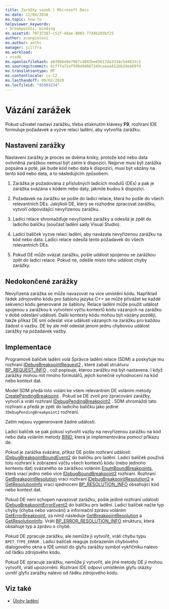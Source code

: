 ```yaml
---
title: Zarážky vazeb | Microsoft Docs
ms.date: 11/04/2016
ms.topic: how-to
helpviewer_keywords:
- breakpoints, binding
ms.assetid: 70737387-c52f-4dae-8865-77d4b203bf25
author: acangialosi
ms.author: anthc
manager: jillfra
ms.workload:
- vssdk
ms.openlocfilehash: e839b6e0e7967c4802bee5617da3334c5d4033c5
ms.sourcegitcommit: 6cfffa72af599a9d667249caaaa411bb28ea69fd
ms.translationtype: MT
ms.contentlocale: cs-CZ
ms.lasthandoff: 09/02/2020
ms.locfileid: "85903234"
---
```

# <a name="bind-breakpoints"></a>Vázání zarážek
Pokud uživatel nastaví zarážku, třeba stisknutím klávesy **F9**, rozhraní IDE formuluje požadavek a vyzve relaci ladění, aby vytvořila zarážku.

## <a name="set-a-breakpoint"></a>Nastavení zarážky
 Nastavení zarážky je proces se dvěma kroky, protože kód nebo data ovlivněná zarážkou nemusí být zatím k dispozici. Nejprve musí být zarážka popsána a poté, jak bude kód nebo data k dispozici, musí být vázány na tento kód nebo data, a to následujícím způsobem:

1. Zarážka je požadována z příslušných ladicích modulů (DEs) a pak je zarážka svázána s kódem nebo daty, jakmile budou k dispozici.

2. Požadavek na zarážku se pošle do ladicí relace, která ho pošle do všech relevantních DEs. Jakýkoli DE, který se rozhodne zpracovat zarážku, vytvoří odpovídající nevyřízenou zarážku.

3. Ladicí relace shromažďuje nevyřízené zarážky a odesílá je zpět do ladicího balíčku (součást ladění sady Visual Studio).

4. Ladicí balíček vyzve relaci ladění, aby navázala nevyřízenou zarážku na kód nebo data. Ladicí relace odesílá tento požadavek do všech relevantních DEs.

5. Pokud DE může svázat zarážku, pošle událost spojenou se zarážkou zpět do ladicí relace. Pokud ne, odešle místo toho událost chyby zarážky.

## <a name="pending-breakpoints"></a>Nedokončené zarážky
 Nevyřízená zarážka se může navazovat na více umístění kódu. Například řádek zdrojového kódu pro šablonu jazyka C++ se může přivážet ke každé sekvenci kódu generované ze šablony. Relace ladění může použít událost spojenou s zarážkou k vytvoření výčtu kontextů kódu vázaných na zarážku v době odeslání události. Další kontexty kódu mohou být vázány později, takže příkaz DE smí odeslat více událostí vázaných na zarážku pro každou žádost o vazbu. DE by ale měl odeslat jenom jednu chybovou událost zarážky na požadavek vazby.

## <a name="implementation"></a>Implementace
 Programově balíček ladění volá Správce ladění relace (SDM) a poskytuje mu rozhraní [IDebugBreakpointRequest2](../../extensibility/debugger/reference/idebugbreakpointrequest2.md) , které zabalí strukturu [BP_REQUEST_INFO](../../extensibility/debugger/reference/bp-request-info.md) , což popisuje, kterou zarážku má být nastavena. I když zarážky mohou mít mnoho formulářů, jejich konečné vyhodnocení na kód nebo kontext dat.

 Model SDM předá toto volání ke všem relevantním DE voláním metody [CreatePendingBreakpoint](../../extensibility/debugger/reference/idebugengine2-creatependingbreakpoint.md) . Pokud se DE zvolí pro zpracování zarážky, vytvoří a vrátí rozhraní [IDebugPendingBreakpoint2](../../extensibility/debugger/reference/idebugpendingbreakpoint2.md) . SDM shromáždí tato rozhraní a předá je zpět do ladicího balíčku jako jediné `IDebugPendingBreakpoint2` rozhraní.

 Zatím nejsou vygenerované žádné události.

 Ladicí balíček se pak pokusí vytvořit vazby na nevyřízenou zarážku na kód nebo data voláním metody [BIND](../../extensibility/debugger/reference/idebugpendingbreakpoint2-bind.md), která je implementována pomocí příkazu de.

 Pokud je zarážka svázána, příkaz DE pošle rozhraní události [IDebugBreakpointBoundEvent2](../../extensibility/debugger/reference/idebugbreakpointboundevent2.md) do balíčku pro ladění. Ladicí balíček používá toto rozhraní k zobrazení výčtu všech kontextů kódu (nebo jednoho kontextu dat) svázaného se zarážkou voláním [EnumBoundBreakpoints](../../extensibility/debugger/reference/idebugbreakpointboundevent2-enumboundbreakpoints.md), která vrací jedno nebo více [IDebugBoundBreakpoint2](../../extensibility/debugger/reference/idebugboundbreakpoint2.md) rozhraní. Rozhraní [GetBreakpointResolution](../../extensibility/debugger/reference/idebugboundbreakpoint2-getbreakpointresolution.md) vrací rozhraní [IDebugBreakpointResolution2](../../extensibility/debugger/reference/idebugbreakpointresolution2.md) a [GetResolutionInfo](../../extensibility/debugger/reference/idebugbreakpointresolution2-getresolutioninfo.md) vrací sjednocení [BP_RESOLUTION_INFO](../../extensibility/debugger/reference/bp-resolution-info.md) obsahující kód nebo kontext dat.

 Pokud DE není schopen navazovat zarážku, pošle jediné rozhraní události [IDebugBreakpointErrorEvent2](../../extensibility/debugger/reference/idebugbreakpointerrorevent2.md) do balíčku pro ladění. Ladicí balíček načte typ chyby (chyba nebo varování) a informační zprávu voláním [GetErrorBreakpoint](../../extensibility/debugger/reference/idebugbreakpointerrorevent2-geterrorbreakpoint.md), za nímž následuje [GetBreakpointResolution](../../extensibility/debugger/reference/idebugerrorbreakpoint2-getbreakpointresolution.md) a [GetResolutionInfo](../../extensibility/debugger/reference/idebugerrorbreakpointresolution2-getresolutioninfo.md). Vrátí [BP_ERROR_RESOLUTION_INFO](../../extensibility/debugger/reference/bp-error-resolution-info.md) strukturu, která obsahuje typ a zprávu o chybě.

 Pokud DE zpracuje zarážku, ale nemůže ji vytvořit, vrátí chybu typu `BPET_TYPE_ERROR` . Ladicí balíček reaguje zobrazením chybového dialogového okna a IDE umístí do glyfu zarážky symbol vykřičníku nalevo od řádku zdrojového kódu.

 Pokud DE zpracuje zarážku, nemůže ji vytvořit, ale jiné metody DE ji mohou vytvořit, vrátí upozornění. Rozhraní IDE odpoví umístěním glyfu otázky uvnitř glyfu zarážky nalevo od řádku zdrojového kódu.

## <a name="see-also"></a>Viz také
- [Úlohy ladění](../../extensibility/debugger/debugging-tasks.md)
